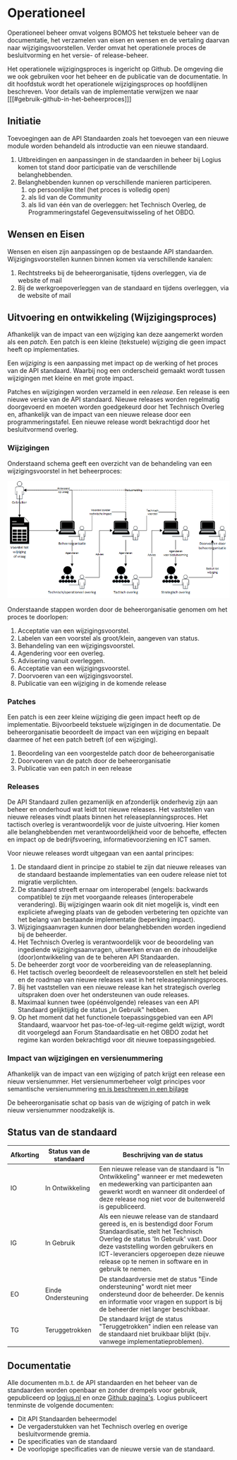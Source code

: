 # Operationeel

Operationeel beheer omvat volgens BOMOS het tekstuele beheer van de documentatie, het verzamelen van eisen en wensen en de vertaling daarvan naar wijzigingsvoorstellen. Verder omvat het operationele proces de besluitvorming en het versie- of release-beheer.

Het operationele wijzigingsproces is ingericht op Github. De omgeving die we ook gebruiken voor het beheer en de publicatie van de documentatie. In dit hoofdstuk wordt het operationele wijzigingsproces op hoofdlijnen beschreven. Voor details van de implementatie verwijzen we naar [[[#gebruik-github-in-het-beheerproces]]]

## Initiatie

Toevoegingen aan de API Standaarden zoals het toevoegen van een nieuwe module worden behandeld als introductie van een nieuwe standaard.

1. Uitbreidingen en aanpassingen in de standaarden in beheer bij Logius komen tot stand door participatie van de verschillende belanghebbenden.
2. Belanghebbenden kunnen op verschillende manieren participeren.
    1. op persoonlijke titel (het proces is volledig open)
    2. als lid van de Community
    3. als lid van één van de overleggen: het Technisch Overleg, de Programmeringstafel Gegevensuitwisseling of het OBDO.

## Wensen en Eisen

Wensen en eisen zijn aanpassingen op de bestaande API standaarden. Wijzigingsvoorstellen kunnen binnen komen via verschillende kanalen:

1. Rechtstreeks bij de beheerorganisatie, tijdens overleggen, via de website of mail
2. Bij de werkgroepoverleggen van de standaard en tijdens overleggen, via de website of mail

## Uitvoering en ontwikkeling (Wijzigingsproces)

Afhankelijk van de impact van een wijziging kan deze aangemerkt worden als een _patch_. Een patch is een kleine (tekstuele) wijziging die geen impact heeft op implementaties.

Een _wijziging_ is een aanpassing met impact op de werking of het proces van de API standaard. Waarbij nog een onderscheid gemaakt wordt tussen wijzigingen met kleine en met grote impact.

Patches en wijzigingen worden verzameld in een _release_. Een release is een nieuwe versie van de API standaard. Nieuwe releases worden regelmatig doorgevoerd en moeten worden goedgekeurd door het Technisch Overleg en, afhankelijk van de impact van een nieuwe release door een programmeringstafel. Een nieuwe release wordt bekrachtigd door het besluitvormend overleg.

### Wijzigingen

Onderstaand schema geeft een overzicht van de behandeling van een wijzigingsvoorstel in het beheerproces:

![Behandeling van een wijzigingsvoorstel in het beheerproces](images/Beheerproces.png "Behandeling van een wijzigingsvoorstel in het beheerproces")

Onderstaande stappen worden door de beheerorganisatie genomen om het proces te doorlopen:

1. Acceptatie van een wijzigingsvoorstel.
2. Labelen van een voorstel als groot/klein, aangeven van status.
3. Behandeling van een wijzigingsvoorstel.
4. Agendering voor een overleg.
5. Advisering vanuit overleggen.
6. Acceptatie van een wijzigingsvoorstel.
7. Doorvoeren van een wijzigingsvoorstel.
8. Publicatie van een wijziging in de komende release

### Patches

Een patch is een zeer kleine wijziging die geen impact heeft op de implementatie. Bijvoorbeeld tekstuele wijzigingen in de documentatie. De beheerorganisatie beoordeelt de impact van een wijziging en bepaalt daarmee of het een patch betreft (of een wijziging).

1. Beoordeling van een voorgestelde patch door de beheerorganisatie
2. Doorvoeren van de patch door de beheerorganisatie
3. Publicatie van een patch in een release

### Releases

De API Standaard zullen gezamenlijk en afzonderlijk onderhevig zijn aan beheer en onderhoud wat leidt tot nieuwe releases. Het vaststellen van nieuwe releases vindt plaats binnen het releaseplanningsproces. Het tactisch overleg is verantwoordelijk voor de juiste uitvoering. Hier komen alle belanghebbenden met verantwoordelijkheid voor de behoefte, effecten en impact op de bedrijfsvoering, informatievoorziening en ICT samen.

Voor nieuwe releases wordt uitgegaan van een aantal principes:

1. De standaard dient in principe zo stabiel te zijn dat
   nieuwe releases van de standaard bestaande implementaties van een
   oudere release niet tot migratie verplichten.
2. De standaard streeft ernaar om interoperabel (engels: backwards compatible) te zijn met voorgaande releases
   (interoperabele verandering).
   Bij wijzigingen waarin ook dit niet mogelijk is, vindt een expliciete
   afweging plaats van de geboden verbetering ten opzichte van het belang
   van bestaande implementatie (beperking impact).
3. Wijzigingsaanvragen kunnen door belanghebbenden worden ingediend
   bij de beheerder.
4. Het Technisch Overleg is verantwoordelijk voor de
   beoordeling van ingediende wijzigingsaanvragen, uitwerken ervan
   en de inhoudelijke (door)ontwikkeling van de te beheren API Standaarden.
5. De beheerder zorgt voor de voorbereiding van de
   releaseplanning.
6. Het tactisch overleg beoordeelt de releasevoorstellen en stelt
   het beleid en de roadmap van nieuwe releases
   vast in het releaseplanningsproces.
7. Bij het vaststellen van een nieuwe release kan het strategisch overleg
   uitspraken doen over het ondersteunen van oude releases.
8. Maximaal kunnen twee (opéénvolgende) releases van een API Standaard
    gelijktijdig de status „In Gebruik‟ hebben.
9. Op het moment dat het functionele toepassingsgebied van
    een API Standaard, waarvoor het pas-toe-of-leg-uit-regime geldt
    wijzigt, wordt dit voorgelegd aan Forum Standaardisatie en het
    OBDO zodat het regime kan worden bekrachtigd voor dit nieuwe
    toepassingsgebied.

### Impact van wijzigingen en versienummering

Afhankelijk van de impact van een wijziging of patch krijgt een release een nieuw versienummer. Het versienummerbeheer volgt principes voor semantische versienummering [en is beschreven in een bijlage](#versienummering)

De beheerorganisatie schat op basis van de wijziging of patch in welk nieuw versienummer noodzakelijk is.

## Status van de standaard

| **Afkorting** | **Status van de standaard** | **Beschrijving van de status** |
|      ---      |              ---            |               ---              |
| IO | In Ontwikkeling | Een nieuwe release van de standaard is "In Ontwikkeling" wanneer er met medeweten en medewerking van participanten aan gewerkt wordt en wanneer dit onderdeel of deze release nog niet voor de buitenwereld is gepubliceerd. |
| IG | In Gebruik      | Als een nieuwe release van de standaard gereed is, en is bestendigd door Forum Standaardisatie, stelt het Technisch Overleg de status 'In Gebruik' vast. Door deze vaststelling worden gebruikers en ICT-leveranciers opgeroepen deze nieuwe release op te nemen in software en in gebruik te nemen. |
| EO | Einde Ondersteuning | De standaardversie met de status "Einde ondersteuning" wordt niet meer ondersteund door de beheerder. De kennis en informatie voor vragen en support is bij de beheerder niet langer beschikbaar. |
| TG | Teruggetrokken   | De standaard krijgt de status "Teruggetrokken" indien een release van de standaard niet bruikbaar blijkt (bijv. vanwege implementatieproblemen). |

## Documentatie

Alle documenten m.b.t. de API standaarden en het beheer van de standaarden worden openbaar en zonder drempels voor gebruik, gepubliceerd op [logius.nl](https://www.logius.nl/domeinen/gegevensuitwisseling/api-standaarden) en onze [Github pagina's](https://github.com/Logius-standaarden). Logius publiceert tenminste de volgende documenten:

- Dit API Standaarden beheermodel
- De vergaderstukken van het Technisch overleg en overige besluitvormende gremia.
- De specificaties van de standaard
- De voorlopige specificaties van de nieuwe versie van de standaard.
